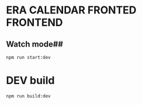 # ERA CALENDAR FRONTED FRONTEND #
## Watch mode##

    npm run start:dev

# DEV build #

    npm run build:dev